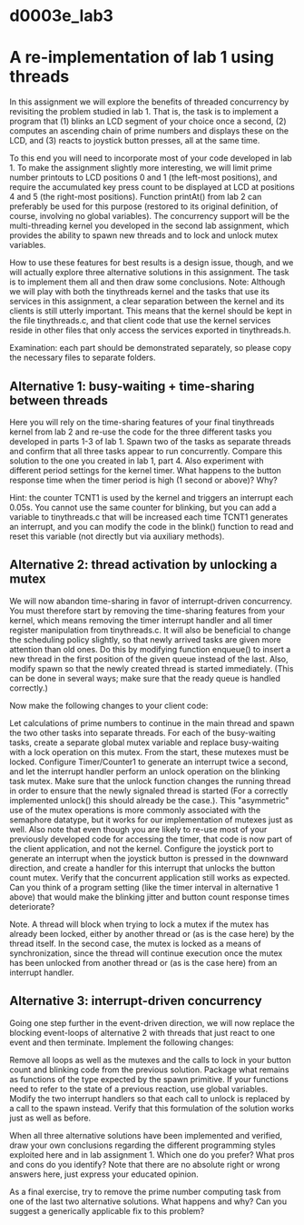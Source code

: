 # d0003e_lab3
# A re-implementation of lab 1 using threads
In this assignment we will explore the benefits of threaded concurrency by revisiting the problem studied in lab 1. That is, the task is to implement a program that (1) blinks an LCD segment of your choice once a second, (2) computes an ascending chain of prime numbers and displays these on the LCD, and (3) reacts to joystick button presses, all at the same time.

To this end you will need to incorporate most of your code developed in lab 1. To make the assignment slightly more interesting, we will limit prime number printouts to LCD positions 0 and 1 (the left-most positions), and require the accumulated key press count to be displayed at LCD at positions 4 and 5 (the right-most positions). Function printAt() from lab 2 can preferably be used for this purpose (restored to its original definition, of course, involving no global variables). The concurrency support will be the multi-threading kernel you developed in the second lab assignment, which provides the ability to spawn new threads and to lock and unlock mutex variables.

How to use these features for best results is a design issue, though, and we will actually explore three alternative solutions in this assignment. The task is to implement them all and then draw some conclusions. Note: Although we will play with both the tinythreads kernel and the tasks that use its services in this assignment, a clear separation between the kernel and its clients is still utterly important. This means that the kernel should be kept in the file tinythreads.c, and that client code that use the kernel services reside in other files that only access the services exported in tinythreads.h.

Examination: each part should be demonstrated separately, so please copy the necessary files to separate folders.

## Alternative 1: busy-waiting + time-sharing between threads
Here you will rely on the time-sharing features of your final tinythreads kernel from lab 2 and re-use the code for the three different tasks you developed in parts 1-3 of lab 1. Spawn two of the tasks as separate threads and confirm that all three tasks appear to run concurrently. Compare this solution to the one you created in lab 1, part 4. Also experiment with different period settings for the kernel timer. What happens to the button response time when the timer period is high (1 second or above)? Why?

Hint: the counter TCNT1 is used by the kernel and triggers an interrupt each 0.05s. You cannot use the same counter for blinking, but you can add a variable to tinythreads.c that will be increased each time TCNT1 generates an interrupt, and you can modify the code in the blink() function to read and reset this variable (not directly but via auxiliary methods).

## Alternative 2: thread activation by unlocking a mutex
We will now abandon time-sharing in favor of interrupt-driven concurrency. You must therefore start by removing the time-sharing features from your kernel, which means removing the timer interrupt handler and all timer register manipulation from tinythreads.c. It will also be beneficial to change the scheduling policy slightly, so that newly arrived tasks are given more attention than old ones. Do this by modifying function enqueue() to insert a new thread in the first position of the given queue instead of the last. Also, modify spawn so that the newly created thread is started immediately. (This can be done in several ways; make sure that the ready queue is handled correctly.)

Now make the following changes to your client code:

Let calculations of prime numbers to continue in the main thread and spawn the two other tasks into separate threads.
For each of the busy-waiting tasks, create a separate global mutex variable and replace busy-waiting with a lock operation on this mutex. From the start, these mutexes must be locked.
Configure Timer/Counter1 to generate an interrupt twice a second, and let the interrupt handler perform an unlock operation on the blinking task mutex. Make sure that the unlock function changes the running thread in order to ensure that the newly signaled thread is started (For a correctly implemented unlock() this should already be the case.). This "asymmetric" use of the mutex operations is more commonly associated with the semaphore datatype, but it works for our implementation of mutexes just as well. Also note that even though you are likely to re-use most of your previously developed code for accessing the timer, that code is now part of the client application, and not the kernel.
Configure the joystick port to generate an interrupt when the joystick button is pressed in the downward direction, and create a handler for this interrupt that unlocks the button count mutex.
Verify that the concurrent application still works as expected. Can you think of a program setting (like the timer interval in alternative 1 above) that would make the blinking jitter and button count response times deteriorate?

Note. A thread will block when trying to lock a mutex if the mutex has already been locked, either by another thread or (as is the case here) by the thread itself. In the second case, the mutex is locked as a means of synchronization, since the thread will continue execution once the mutex has been unlocked from another thread or (as is the case here) from an interrupt handler.

## Alternative 3: interrupt-driven concurrency
Going one step further in the event-driven direction, we will now replace the blocking event-loops of alternative 2 with threads that just react to one event and then terminate. Implement the following changes:

Remove all loops as well as the mutexes and the calls to lock in your button count and blinking code from the previous solution. Package what remains as functions of the type expected by the spawn primitive. If your functions need to refer to the state of a previous reaction, use global variables.
Modify the two interrupt handlers so that each call to unlock is replaced by a call to the spawn instead.
Verify that this formulation of the solution works just as well as before.


When all three alternative solutions have been implemented and verified, draw your own conclusions regarding the different programming styles exploited here and in lab assignment 1. Which one do you prefer? What pros and cons do you identify? Note that there are no absolute right or wrong answers here, just express your educated opinion.

As a final exercise, try to remove the prime number computing task from one of the last two alternative solutions. What happens and why? Can you suggest a generically applicable fix to this problem?

